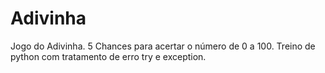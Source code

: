 # Adivinha
Jogo do Adivinha. 5 Chances para acertar o número de 0 a 100. Treino de python com tratamento de erro try e exception.

